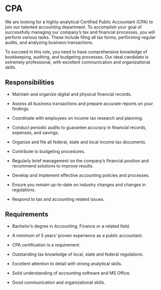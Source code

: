 # CPA

We are looking for a highly-analytical Certified Public Accountant (CPA) to join our talented accounting department. To accomplish your goal of successfully managing our company’s tax and financial processes, you will perform various tasks. These include filing all tax forms, performing regular audits, and analyzing business transactions.

To succeed in this role, you need to have comprehensive knowledge of bookkeeping, auditing, and budgeting processes. Our ideal candidate is extremely professional, with excellent communication and organizational skills.

## Responsibilities

* Maintain and organize digital and physical financial records.

* Assess all business transactions and prepare accurate reports on your findings.

* Coordinate with employees on income tax research and planning.

* Conduct periodic audits to guarantee accuracy in financial records, expenses, and savings.

* Organize and file all federal, state and local income tax documents.

* Contribute to budgeting procedures.

* Regularly brief management on the company’s financial position and recommend solutions to improve results.

* Develop and implement effective accounting policies and processes.

* Ensure you remain up-to-date on industry changes and changes in regulations.

* Respond to tax and accounting related issues.

## Requirements

* Bachelor’s degree in Accounting, Finance or a related field.

* A minimum of 5 years’ proven experience as a public accountant.

* CPA certification is a requirement.

* Outstanding tax knowledge of local, state and federal regulations.

* Excellent attention to detail with strong analytical skills.

* Solid understanding of accounting software and MS Office.

* Good communication and organizational skills.

